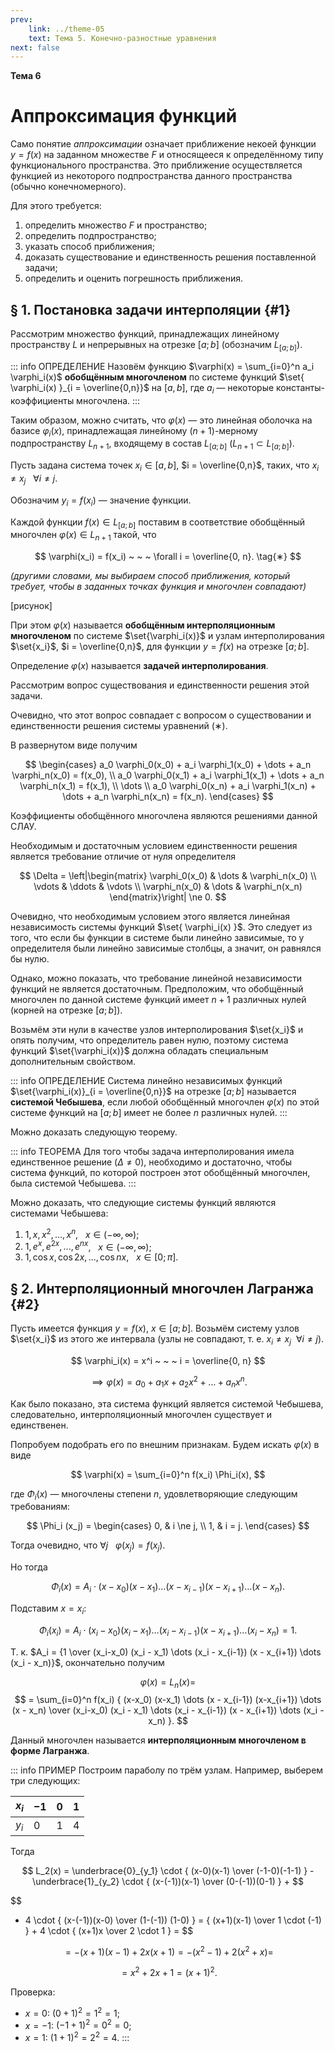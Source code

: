 ```yaml
---
prev:
    link: ../theme-05
    text: Тема 5. Конечно-разностные уравнения
next: false
---
```


**Тема 6**

# Аппроксимация функций

Само понятие *аппроксимации* означает приближение некоей функции $y = f(x)$ на заданном множестве $F$ и относящееся к определённому типу функционального пространства. Это приближение осуществляется функцией из некоторого подпространства данного пространства (обычно конечномерного).

Для этого требуется:
1. определить множество $F$ и пространство;
2. определить подпространство;
3. указать способ приближения;
4. доказать существование и единственность решения поставленной задачи;
5. определить и оценить погрешность приближения.


## § 1. Постановка задачи интерполяции {#1}

Рассмотрим множество функций, принадлежащих линейному пространству $L$ и непрерывных на отрезке $[a;b]$ (обозначим $L_{[a;b]}$).

::: info ОПРЕДЕЛЕНИЕ
Назовём функцию $\varphi(x) = \sum_{i=0}^n a_i \varphi_i(x)$ **обобщённым многочленом** по системе функций $\set{ \varphi_i(x) }_{i = \overline{0,n}}$ на $[a,b]$, где $a_i$ — некоторые константы-коэффициенты многочлена.
:::

Таким образом, можно считать, что $\varphi(x)$ — это линейная оболочка на базисе $\varphi_i(x)$, принадлежащая линейному $(n+1)$-мерному подпространству $L_{n+1}$, входящему в состав $L_{[a;b]}$ ($L_{n+1} \subset L_{[a;b]}$).

Пусть задана система точек $x_i \in [a,b]$, $i = \overline{0,n}$, таких, что $x_i \ne x_j ~ ~ ~ \forall i \ne j$.

Обозначим $y_i = f(x_i)$ — значение функции.

Каждой функции $f(x) \in L_{[a;b]}$ поставим в соответствие обобщённый многочлен $\varphi(x) \in L_{n+1}$ такой, что

$$
\varphi(x_i) = f(x_i) ~ ~ ~ \forall i = \overline{0, n}. \tag{∗}
$$

*(другими словами, мы выбираем способ приближения, который требует, чтобы в заданных точках функция и многочлен совпадают)*

[рисунок]

При этом $\varphi(x)$ называется **обобщённым интерполяционным многочленом** по системе $\set{\varphi_i(x)}$ и узлам интерполирования $\set{x_i}$, $i = \overline{0,n}$, для функции $y = f(x)$ на отрезке $[a;b]$.

Определение $\varphi(x)$ называется **задачей интерполирования**.

Рассмотрим вопрос существования и единственности решения этой задачи.

Очевидно, что этот вопрос совпадает с вопросом о существовании и единственности решения системы уравнений $(∗)$.

В развернутом виде получим

$$
\begin{cases}
a_0 \varphi_0(x_0) + a_i \varphi_1(x_0) + \dots + a_n \varphi_n(x_0) = f(x_0), \\
a_0 \varphi_0(x_1) + a_i \varphi_1(x_1) + \dots + a_n \varphi_n(x_1) = f(x_1), \\
\dots \\
a_0 \varphi_0(x_n) + a_i \varphi_1(x_n) + \dots + a_n \varphi_n(x_n) = f(x_n).
\end{cases}
$$

Коэффициенты обобщённого многочлена являются решениями данной СЛАУ.

Необходимым и достаточным условием единственности решения является требование отличие от нуля определителя

$$
\Delta = \left|\begin{matrix}
\varphi_0(x_0) & \dots & \varphi_n(x_0) \\
\vdots & \ddots & \vdots \\
\varphi_n(x_0) & \dots & \varphi_n(x_n)
\end{matrix}\right| \ne 0.
$$

Очевидно, что необходимым условием этого является линейная независимость системы функций $\set{ \varphi_i(x) }$. Это следует из того, что если бы функции в системе были линейно зависимые, то у определителя были линейно зависимые столбцы, а значит, он равнялся бы нулю.

Однако, можно показать, что требование линейной независимости функций не является достаточным. Предположим, что обобщённый многочлен по данной системе функций имеет $n+1$ различных нулей (корней на отрезке $[a;b]$).

Возьмём эти нули в качестве узлов интерполирования $\set{x_i}$ и опять получим, что определитель равен нулю, поэтому система функций $\set{\varphi_i(x)}$ должна обладать специальным дополнительным свойством.

::: info ОПРЕДЕЛЕНИЕ
Система линейно независимых функций $\set{\varphi_i(x)}_{i = \overline{0,n}}$ на отрезке $[a;b]$ называется **системой Чебышева**, если любой обобщённый многочлен $\varphi(x)$ по этой системе функций на $[a;b]$ имеет не более $n$ различных нулей.
:::

Можно доказать следующую теорему.

::: info ТЕОРЕМА
Для того чтобы задача интерполирования имела единственное решение ($\Delta \ne 0$), необходимо и достаточно, чтобы система функций, по которой построен этот обобщённый многочлен, была системой Чебышева.
:::

Можно доказать, что следующие системы функций являются системами Чебышева:
1. $1, x, x^2, ..., x^n$, $~~ x \in (-\infty, \infty)$;
2. $1, e^x, e^{2x}, ..., e^{nx}$, $~~ x \in (-\infty, \infty)$;
3. $1, \cos x, \cos 2x, ..., \cos nx$, $~~ x \in [0; \pi]$.

## § 2. Интерполяционный многочлен Лагранжа {#2}

Пусть имеется функция $y = f(x)$, $x \in [a; b]$. Возьмём систему узлов $\set{x_i}$ из этого же интервала (узлы не совпадают, т. е. $x_i \ne x_j ~ ~ \forall i \ne j$).

$$
\varphi_i(x) = x^i ~ ~ ~ i = \overline{0, n}
$$

$$
\implies \varphi(x) = a_0 + a_1 x + a_2 x^2 + \dots + a_n x^n.
$$

Как было показано, эта система функций является системой Чебышева, следовательно, интерполяционный многочлен существует и единственен.

Попробуем подобрать его по внешним признакам. Будем искать $\varphi(x)$ в виде

$$
\varphi(x) = \sum_{i=0}^n f(x_i) \Phi_i(x),
$$

где $\Phi_i(x)$ — многочлены степени $n$, удовлетворяющие следующим требованиям:

$$
\Phi_i (x_j) = \begin{cases}
0, & i \ne j, \\
1, & i = j.
\end{cases}
$$

Тогда очевидно, что $\forall j ~ ~ ~ \varphi(x_j) = f(x_j)$.

Но тогда

$$
\Phi_i(x) = A_i \cdot (x-x_0) (x-x_1) \dots (x - x_{i-1}) (x-x_{i+1}) \dots (x - x_n).
$$

Подставим $x = x_i$:

$$
\Phi_i(x_i) = A_i \cdot (x_i-x_0) (x_i - x_1) \dots (x_i - x_{i-1}) (x - x_{i+1}) \dots (x_i - x_n) = 1.
$$

Т. к. $A_i = {1 \over (x_i-x_0) (x_i - x_1) \dots (x_i - x_{i-1}) (x - x_{i+1}) \dots (x_i - x_n)}$, окончательно получим

$$
\varphi(x) = L_n(x) =
$$
$$
= \sum_{i=0}^n f(x_i) { (x-x_0) (x-x_1) \dots (x - x_{i-1}) (x-x_{i+1}) \dots (x - x_n) \over (x_i-x_0) (x_i - x_1) \dots (x_i - x_{i-1}) (x - x_{i+1}) \dots (x_i - x_n) }.
$$

Данный многочлен называется **интерполяционным многочленом в форме Лагранжа**.

::: info ПРИМЕР
Построим параболу по трём узлам. Например, выберем три следующих:

| $x_i$ | $-1$ | $0$ | $1$ |
|-|-|-|-|
| $y_i$ | $0$ | $1$ | $4$ |

Тогда

$$
L_2(x) = \underbrace{0}_{y_1} \cdot { (x-0)(x-1) \over (-1-0)(-1-1) } - \underbrace{1}_{y_2} \cdot { (x-(-1))(x-1) \over (0-(-1))(0-1) } +
$$

$$
+ 4 \cdot { (x-(-1))(x-0) \over (1-(-1)) (1-0) } =
{ (x+1)(x-1) \over 1 \cdot (-1) } + 4 \cdot { (x+1)x \over 2 \cdot 1 } = 
$$

$$
= -(x+1)(x-1) + 2x(x+1) = -(x^2-1) + 2(x^2 + x) =
$$

$$
= x^2 + 2x + 1 = (x+1)^2.
$$

Проверка:
* $x = 0$: $(0 + 1)^2 = 1^2 = 1$;
* $x = -1$: $(-1 + 1)^2 = 0^2 = 0$;
* $x = 1$: $(1 + 1)^2 = 2^2 = 4$.
:::